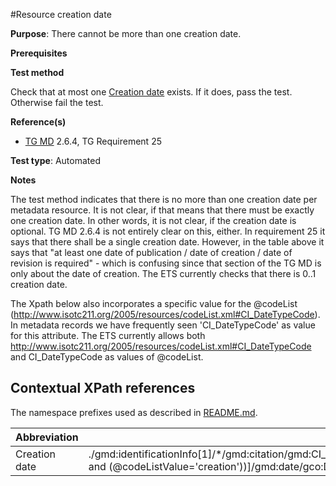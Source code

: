 #Resource creation date

**Purpose**: There cannot be more than one creation date.

**Prerequisites**

**Test method**

Check that at most one [Creation date](#creationDate) exists. If it does, pass the test. Otherwise fail the test.

**Reference(s)**

* [TG MD](./README#ref_TG_MD) 2.6.4, TG Requirement 25

**Test type**: Automated

**Notes**

The test method indicates that there is no more than one creation date per metadata resource. It is not clear, if that means that there must be exactly one creation date. In other words, it is not clear, if the creation date is optional. TG MD 2.6.4 is not entirely clear on this, either. In requirement 25 it says that there shall be a single creation date. However, in the table above it says that "at least one date of publication / date of creation / date of revision is required" - which is confusing since that section of the TG MD is only about the date of creation. The ETS currently checks that there is 0..1 creation date.

The Xpath below also incorporates a specific value for the @codeList (http://www.isotc211.org/2005/resources/codeList.xml#CI_DateTypeCode). In metadata records we have frequently seen 'CI_DateTypeCode' as value for this attribute.
The ETS currently allows both http://www.isotc211.org/2005/resources/codeList.xml#CI_DateTypeCode and CI_DateTypeCode as values of @codeList.

## Contextual XPath references

The namespace prefixes used as described in [README.md](./README#namespaces).

Abbreviation                                   |  XPath expression (relative to gmd:MD_Metadata)
-----------------------------------------------| -------------------------------------------------------------------------
Creation date <a name="creationDate"></a>   | ./gmd:identificationInfo[1]/\*/gmd:citation/gmd:CI_Citation/gmd:date/gmd:CI_Date[gmd:dateType/gmd:CI_DateTypeCode/(@codeList='http://www.isotc211.org/2005/resources/codeList.xml#CI_DateTypeCode' and (@codeListValue='creation'))]/gmd:date/gco:Date
